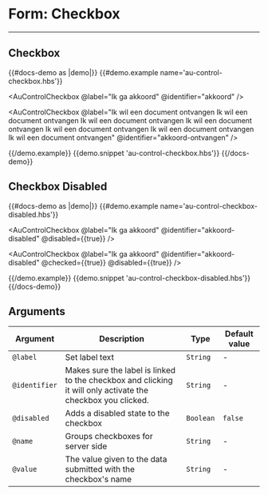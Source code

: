 # Form: Checkbox

---

## Checkbox

{{#docs-demo as |demo|}}
  {{#demo.example name='au-control-checkbox.hbs'}}
    <div class="au-c-form">
      <p>
        <AuControlCheckbox @label="Ik ga akkoord" @identifier="akkoord" />
      </p>
      <p>
        <AuControlCheckbox @label="Ik wil een document ontvangen Ik wil een document ontvangen Ik wil een document ontvangen  Ik wil een document ontvangen Ik wil een document ontvangen Ik wil een document ontvangen Ik wil een document ontvangen" @identifier="akkoord-ontvangen" />
      </p>
    </div>
  {{/demo.example}}
  {{demo.snippet 'au-control-checkbox.hbs'}}
{{/docs-demo}}

## Checkbox Disabled

{{#docs-demo as |demo|}}
  {{#demo.example name='au-control-checkbox-disabled.hbs'}}
    <div class="au-c-form">
      <p>
        <AuControlCheckbox @label="Ik ga akkoord" @identifier="akkoord-disabled" @disabled={{true}} />
      </p>
      <p>
        <AuControlCheckbox @label="Ik ga akkoord" @identifier="akkoord-disabled" @checked={{true}} @disabled={{true}} />
      </p>
    </div>
  {{/demo.example}}
  {{demo.snippet 'au-control-checkbox-disabled.hbs'}}
{{/docs-demo}}

## Arguments

| Argument      | Description | Type | Default value |
| ------------- | ----------- | ---- | ------------- |
| `@label` | Set label text  | `String` | - |
| `@identifier` | Makes sure the label is linked to the checkbox and clicking it will only activate the checkbox you clicked.  | `String` | - |
| `@disabled` | Adds a disabled state to the checkbox | `Boolean` | `false` |
| `@name` | Groups checkboxes for server side  | `String` | - |
| `@value` | The value given to the data submitted with the checkbox's name  | `String` | - |